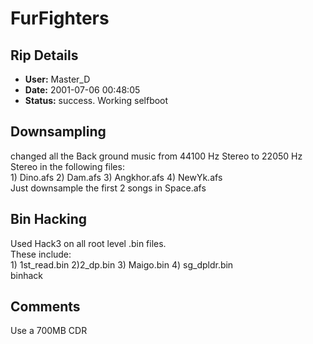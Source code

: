 # FurFighters

## Rip Details

- **User:** Master_D
- **Date:** 2001-07-06 00:48:05
- **Status:** success.  Working selfboot

## Downsampling

changed all the Back ground music from 44100 Hz Stereo to 22050 Hz Stereo in the following files:<br />1) Dino.afs  2) Dam.afs  3) Angkhor.afs  4) NewYk.afs<br />Just downsample the first 2 songs in Space.afs

## Bin Hacking

Used Hack3 on all root level .bin files.<br />These include:<br />1) 1st_read.bin  2)2_dp.bin  3) Maigo.bin  4) sg_dpldr.bin<br />binhack

## Comments

Use a 700MB CDR

